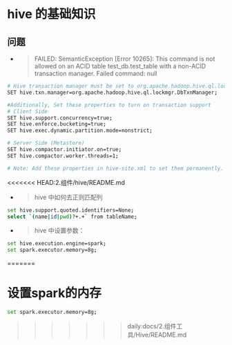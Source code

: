 # hive 的基础知识  

## 问题  
  
- > FAILED: SemanticException [Error 10265]: This command is not allowed on an ACID table test_db.test_table with a non-ACID transaction manager. Failed command: null
>

```bash
# Hive transaction manager must be set to org.apache.hadoop.hive.ql.lockmgr.DbTxnManager in order to work with ACID tables.
SET hive.txn.manager=org.apache.hadoop.hive.ql.lockmgr.DbTxnManager;

#Additionally, Set these properties to turn on transaction support
# Client Side
SET hive.support.concurrency=true;
SET hive.enforce.bucketing=true;
SET hive.exec.dynamic.partition.mode=nonstrict;

# Server Side (Metastore)
SET hive.compactor.initiator.on=true;
SET hive.compactor.worker.threads=1;

# Note: Add these properties in hive-site.xml to set them permanently.
```

<<<<<<< HEAD:2.组件/hive/README.md
- > hive 中如何去正则匹配列  

``` bash
set hive.support.quoted.identifiers=None;
select `(name|id|pwd)?+.+` from tableName;
```

- > hive 中设置参数：

``` bash
set hive.execution.engine=spark;
set spark.executor.memory=8g;
```
=======
# 设置spark的内存
```bash
set spark.executor.memory=8g;
```
>>>>>>> daily:docs/2.组件工具/Hive/README.md
